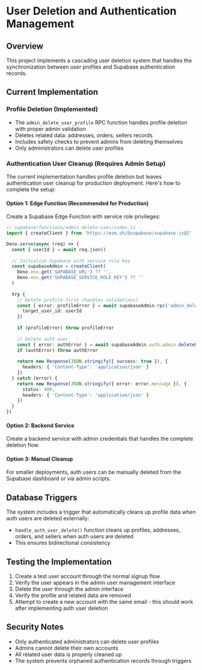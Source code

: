 # User Deletion and Authentication Management

## Overview

This project implements a cascading user deletion system that handles the synchronization between user profiles and Supabase authentication records.

## Current Implementation

### Profile Deletion (Implemented)
- The `admin_delete_user_profile` RPC function handles profile deletion with proper admin validation
- Deletes related data: addresses, orders, sellers records
- Includes safety checks to prevent admins from deleting themselves
- Only administrators can delete user profiles

### Authentication User Cleanup (Requires Admin Setup)

The current implementation handles profile deletion but leaves authentication user cleanup for production deployment. Here's how to complete the setup:

#### Option 1: Edge Function (Recommended for Production)
Create a Supabase Edge Function with service role privileges:

```typescript
// supabase/functions/admin-delete-user/index.ts
import { createClient } from 'https://esm.sh/@supabase/supabase-js@2'

Deno.serve(async (req) => {
  const { userId } = await req.json()
  
  // Initialize Supabase with service role key
  const supabaseAdmin = createClient(
    Deno.env.get('SUPABASE_URL') ?? '',
    Deno.env.get('SUPABASE_SERVICE_ROLE_KEY') ?? ''
  )
  
  try {
    // Delete profile first (handles validations)
    const { error: profileError } = await supabaseAdmin.rpc('admin_delete_user_profile', {
      target_user_id: userId
    })
    
    if (profileError) throw profileError
    
    // Delete auth user
    const { error: authError } = await supabaseAdmin.auth.admin.deleteUser(userId)
    if (authError) throw authError
    
    return new Response(JSON.stringify({ success: true }), {
      headers: { 'Content-Type': 'application/json' }
    })
  } catch (error) {
    return new Response(JSON.stringify({ error: error.message }), {
      status: 400,
      headers: { 'Content-Type': 'application/json' }
    })
  }
})
```

#### Option 2: Backend Service
Create a backend service with admin credentials that handles the complete deletion flow.

#### Option 3: Manual Cleanup
For smaller deployments, auth users can be manually deleted from the Supabase dashboard or via admin scripts.

## Database Triggers

The system includes a trigger that automatically cleans up profile data when auth users are deleted externally:

- `handle_auth_user_delete()` function cleans up profiles, addresses, orders, and sellers when auth users are deleted
- This ensures bidirectional consistency

## Testing the Implementation

1. Create a test user account through the normal signup flow
2. Verify the user appears in the admin user management interface
3. Delete the user through the admin interface
4. Verify the profile and related data are removed
5. Attempt to create a new account with the same email - this should work after implementing auth user deletion

## Security Notes

- Only authenticated administrators can delete user profiles
- Admins cannot delete their own accounts
- All related user data is properly cleaned up
- The system prevents orphaned authentication records through triggers